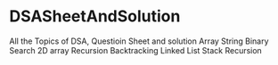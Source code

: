 # DSASheetAndSolution
All the Topics of DSA, Questioin Sheet and solution
Array
String 
Binary Search
2D array
Recursion
Backtracking 
Linked List
Stack
Recursion

